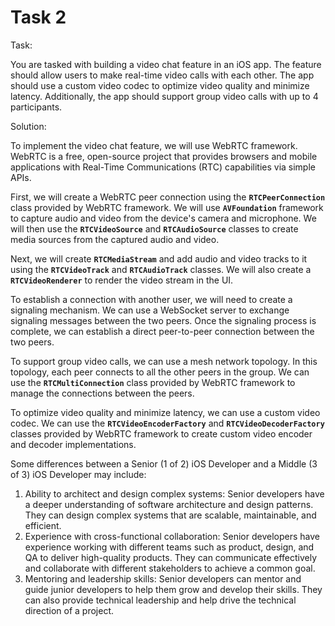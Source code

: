 # Task 2

Task:

You are tasked with building a video chat feature in an iOS app. The feature
should allow users to make real-time video calls with each other. The app should
use a custom video codec to optimize video quality and minimize latency.
Additionally, the app should support group video calls with up to 4
participants.

Solution:

To implement the video chat feature, we will use WebRTC framework. WebRTC is a
free, open-source project that provides browsers and mobile applications with
Real-Time Communications (RTC) capabilities via simple APIs.

First, we will create a WebRTC peer connection using the **`RTCPeerConnection`**
class provided by WebRTC framework. We will use **`AVFoundation`** framework to
capture audio and video from the device's camera and microphone. We will then
use the **`RTCVideoSource`** and **`RTCAudioSource`** classes to create media
sources from the captured audio and video.

Next, we will create **`RTCMediaStream`** and add audio and video tracks to it
using the **`RTCVideoTrack`** and **`RTCAudioTrack`** classes. We will also
create a **`RTCVideoRenderer`** to render the video stream in the UI.

To establish a connection with another user, we will need to create a signaling
mechanism. We can use a WebSocket server to exchange signaling messages between
the two peers. Once the signaling process is complete, we can establish a direct
peer-to-peer connection between the two peers.

To support group video calls, we can use a mesh network topology. In this
topology, each peer connects to all the other peers in the group. We can use the
**`RTCMultiConnection`** class provided by WebRTC framework to manage the
connections between the peers.

To optimize video quality and minimize latency, we can use a custom video codec.
We can use the **`RTCVideoEncoderFactory`** and **`RTCVideoDecoderFactory`**
classes provided by WebRTC framework to create custom video encoder and decoder
implementations.

Some differences between a Senior (1 of 2) iOS Developer and a Middle (3 of 3)
iOS Developer may include:

1. Ability to architect and design complex systems: Senior developers have a
   deeper understanding of software architecture and design patterns. They can
   design complex systems that are scalable, maintainable, and efficient.
2. Experience with cross-functional collaboration: Senior developers have
   experience working with different teams such as product, design, and QA to
   deliver high-quality products. They can communicate effectively and
   collaborate with different stakeholders to achieve a common goal.
3. Mentoring and leadership skills: Senior developers can mentor and guide
   junior developers to help them grow and develop their skills. They can also
   provide technical leadership and help drive the technical direction of a
   project.
